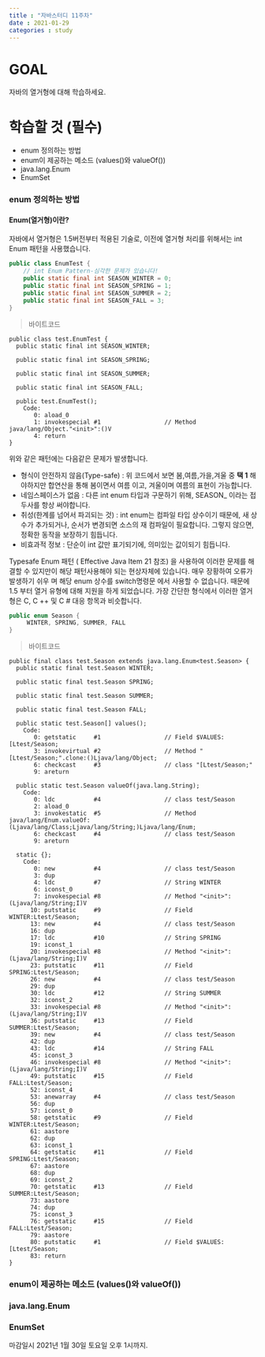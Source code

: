 ```yaml
---
title : "자바스터디 11주차"
date : 2021-01-29
categories : study
---
```


# GOAL
자바의 열거형에 대해 학습하세요.

# 학습할 것 (필수)
- enum 정의하는 방법
- enum이 제공하는 메소드 (values()와 valueOf())
- java.lang.Enum
- EnumSet

### enum 정의하는 방법

#### Enum(열거형)이란?

자바에서 열거형은 1.5버전부터 적용된 기술로, 이전에 열거형 처리를 위해서는 int Enum 패턴을 사용했습니다.

```java
public class EnumTest {
    // int Enum Pattern-심각한 문제가 있습니다!
    public static final int SEASON_WINTER = 0;
    public static final int SEASON_SPRING = 1;
    public static final int SEASON_SUMMER = 2;
    public static final int SEASON_FALL = 3;
}
```

> 바이트코드

```
public class test.EnumTest {
  public static final int SEASON_WINTER;

  public static final int SEASON_SPRING;

  public static final int SEASON_SUMMER;

  public static final int SEASON_FALL;

  public test.EnumTest();
    Code:
       0: aload_0
       1: invokespecial #1                  // Method java/lang/Object."<init>":()V
       4: return
}
```

위와 같은 패턴에는 다음같은 문제가 발생합니다.
- 형식이 안전하지 않음(Type-safe) : 위 코드에서 보면 봄,여름,가을,겨울 중 __택 1__ 해야하지만 합연산을 통해 봄이면서 여름 이고, 겨울이며 여름의 표현이 가능합니다.
- 네임스페이스가 없음 : 다른 int enum 타입과 구문하기 위해, SEASON_ 이라는 접두사를 항상 써야합니다.
- 취성(한계를 넘어서 파괴되는 것) : int enum는 컴파일 타입 상수이기 때문에, 새 상수가 추가되거나, 순서가 변경되면 소스의 재 컴파일이 필요합니다. 그렇지 않으면, 정확한 동작을 보장하기 힘듭니다.
- 비효과적 정보 : 단순이 int 값만 표기되기에, 의미있는 값이되기 힘듭니다.

Typesafe Enum 패턴 ( Effective Java Item 21 참조) 을 사용하여 이러한 문제를 해결할 수 있지만이 해당 패턴사용해야 되는 현상자체에 있습니다. 
매우 장황하여 오류가 발생하기 쉬우 며 해당 enum 상수를 switch명령문 에서 사용할 수 없습니다.
때문에 1.5 부터 열거 유형에 대해 지원을 하게 되었습니다. 가장 간단한 형식에서 이러한 열거 형은 C, C ++ 및 C # 대응 항목과 비슷합니다.

```java
public enum Season {
     WINTER, SPRING, SUMMER, FALL
}
```

> 바이트코드

```
public final class test.Season extends java.lang.Enum<test.Season> {
  public static final test.Season WINTER;

  public static final test.Season SPRING;

  public static final test.Season SUMMER;

  public static final test.Season FALL;

  public static test.Season[] values();
    Code:
       0: getstatic     #1                  // Field $VALUES:[Ltest/Season;
       3: invokevirtual #2                  // Method "[Ltest/Season;".clone:()Ljava/lang/Object;
       6: checkcast     #3                  // class "[Ltest/Season;"
       9: areturn

  public static test.Season valueOf(java.lang.String);
    Code:
       0: ldc           #4                  // class test/Season
       2: aload_0
       3: invokestatic  #5                  // Method java/lang/Enum.valueOf:(Ljava/lang/Class;Ljava/lang/String;)Ljava/lang/Enum;
       6: checkcast     #4                  // class test/Season
       9: areturn

  static {};
    Code:
       0: new           #4                  // class test/Season
       3: dup
       4: ldc           #7                  // String WINTER
       6: iconst_0
       7: invokespecial #8                  // Method "<init>":(Ljava/lang/String;I)V
      10: putstatic     #9                  // Field WINTER:Ltest/Season;
      13: new           #4                  // class test/Season
      16: dup
      17: ldc           #10                 // String SPRING
      19: iconst_1
      20: invokespecial #8                  // Method "<init>":(Ljava/lang/String;I)V
      23: putstatic     #11                 // Field SPRING:Ltest/Season;
      26: new           #4                  // class test/Season
      29: dup
      30: ldc           #12                 // String SUMMER
      32: iconst_2
      33: invokespecial #8                  // Method "<init>":(Ljava/lang/String;I)V
      36: putstatic     #13                 // Field SUMMER:Ltest/Season;
      39: new           #4                  // class test/Season
      42: dup
      43: ldc           #14                 // String FALL
      45: iconst_3
      46: invokespecial #8                  // Method "<init>":(Ljava/lang/String;I)V
      49: putstatic     #15                 // Field FALL:Ltest/Season;
      52: iconst_4
      53: anewarray     #4                  // class test/Season
      56: dup
      57: iconst_0
      58: getstatic     #9                  // Field WINTER:Ltest/Season;
      61: aastore
      62: dup
      63: iconst_1
      64: getstatic     #11                 // Field SPRING:Ltest/Season;
      67: aastore
      68: dup
      69: iconst_2
      70: getstatic     #13                 // Field SUMMER:Ltest/Season;
      73: aastore
      74: dup
      75: iconst_3
      76: getstatic     #15                 // Field FALL:Ltest/Season;
      79: aastore
      80: putstatic     #1                  // Field $VALUES:[Ltest/Season;
      83: return
}

```



### enum이 제공하는 메소드 (values()와 valueOf())

### java.lang.Enum

### EnumSet


마감일시
2021년 1월 30일 토요일 오후 1시까지.

